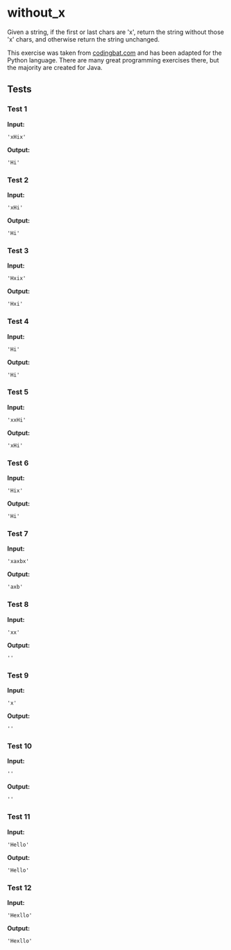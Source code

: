 # without_x




Given a string, if the first or last chars are 'x', return the string without those 'x' chars, and otherwise return the string unchanged.

This exercise was taken from [codingbat.com](https://codingbat.com/prob/p151940) and has been adapted for the Python language. There are many great programming exercises there, but the majority are created for Java.






## Tests
### Test 1
**Input:**
```
'xHix'
```
**Output:**
```
'Hi'
```
### Test 2
**Input:**
```
'xHi'
```
**Output:**
```
'Hi'
```
### Test 3
**Input:**
```
'Hxix'
```
**Output:**
```
'Hxi'
```
### Test 4
**Input:**
```
'Hi'
```
**Output:**
```
'Hi'
```
### Test 5
**Input:**
```
'xxHi'
```
**Output:**
```
'xHi'
```
### Test 6
**Input:**
```
'Hix'
```
**Output:**
```
'Hi'
```
### Test 7
**Input:**
```
'xaxbx'
```
**Output:**
```
'axb'
```
### Test 8
**Input:**
```
'xx'
```
**Output:**
```
''
```
### Test 9
**Input:**
```
'x'
```
**Output:**
```
''
```
### Test 10
**Input:**
```
''
```
**Output:**
```
''
```
### Test 11
**Input:**
```
'Hello'
```
**Output:**
```
'Hello'
```
### Test 12
**Input:**
```
'Hexllo'
```
**Output:**
```
'Hexllo'
```


